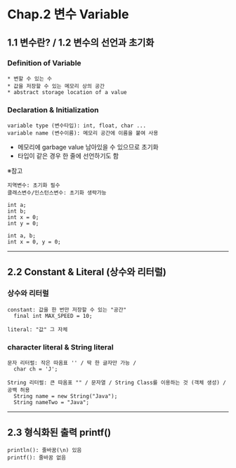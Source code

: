# Chap.2 변수 Variable

## 1.1 변수란? / 1.2 변수의 선언과 초기화

### Definition of Variable
```
* 변할 수 있는 수
* 값을 저장할 수 있는 메모리 상의 공간
* abstract storage location of a value
```

### Declaration & Initialization
```
variable type (변수타입): int, float, char ...
variable name (변수이름): 메모리 공간에 이름을 붙여 사용
```

* 메모리에 garbage value 남아있을 수 있으므로 초기화 
* 타입이 같은 경우 한 줄에 선언하기도 함

※참고
```
지역변수: 초기화 필수
클래스변수/인스턴스변수: 초기화 생략가능
```

```
int a;
int b;
int x = 0;
int y = 0;
```

```
int a, b;
int x = 0, y = 0;
```

----------------------------------------------------------------------


## 2.2 Constant & Literal (상수와 리터럴)

### 상수와 리터럴
```
constant: 값을 한 번만 저장할 수 있는 "공간"
  final int MAX_SPEED = 10;
  
literal: "값" 그 자체
```

### character literal & String literal
```
문자 리터럴: 작은 따옴표 '' / 딱 한 글자만 가능 / 
  char ch = 'J';
  
String 리터럴: 큰 따옴표 "" / 문자열 / String Class를 이용하는 것 (객체 생성) / 공백 허용
  String name = new String("Java");
  String nameTwo = "Java";
```

--------------------------------------------------

## 2.3 형식화된 출력 printf()
```
println(): 줄바꿈(\n) 있음
printf(): 줄바꿈 없음
```



